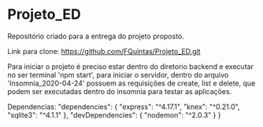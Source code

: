 # Projeto_ED
Repositório criado para a entrega do projeto proposto.

Link para clone: https://github.com/FQuintas/Projeto_ED.git

Para iniciar o projeto é preciso estar dentro do diretorio backend e executar no ser terminal 'npm start', para iniciar o servidor, dentro do arquivo 'Insomnia_2020-04-24' possuem as requisições de create, list e delete, que podem ser executadas dentro do insomnia para testar as aplicações.

Dependencias:
  "dependencies": {
    "express": "^4.17.1",
    "knex": "^0.21.0",
    "sqlite3": "^4.1.1"
  },
  "devDependencies": {
    "nodemon": "^2.0.3"
  }
}
